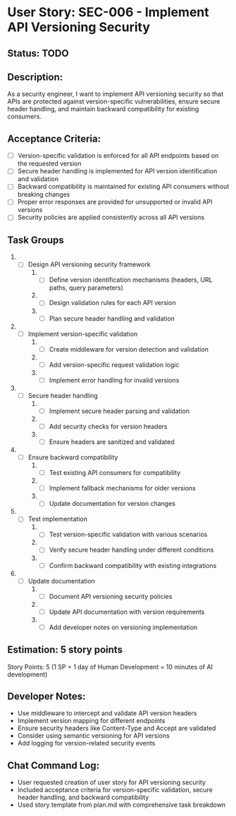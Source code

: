 # User Story: SEC-006 - Implement API Versioning Security

## Status: TODO

## Description:

As a security engineer, I want to implement API versioning security so that APIs are protected against version-specific vulnerabilities, ensure secure header handling, and maintain backward compatibility for existing consumers.

## Acceptance Criteria:

- [ ] Version-specific validation is enforced for all API endpoints based on the requested version
- [ ] Secure header handling is implemented for API version identification and validation
- [ ] Backward compatibility is maintained for existing API consumers without breaking changes
- [ ] Proper error responses are provided for unsupported or invalid API versions
- [ ] Security policies are applied consistently across all API versions

## Task Groups

1. - [ ] Design API versioning security framework
     1. - [ ] Define version identification mechanisms (headers, URL paths, query parameters)
     2. - [ ] Design validation rules for each API version
     3. - [ ] Plan secure header handling and validation

2. - [ ] Implement version-specific validation
     1. - [ ] Create middleware for version detection and validation
     2. - [ ] Add version-specific request validation logic
     3. - [ ] Implement error handling for invalid versions

3. - [ ] Secure header handling
     1. - [ ] Implement secure header parsing and validation
     2. - [ ] Add security checks for version headers
     3. - [ ] Ensure headers are sanitized and validated

4. - [ ] Ensure backward compatibility
     1. - [ ] Test existing API consumers for compatibility
     2. - [ ] Implement fallback mechanisms for older versions
     3. - [ ] Update documentation for version changes

5. - [ ] Test implementation
     1. - [ ] Test version-specific validation with various scenarios
     2. - [ ] Verify secure header handling under different conditions
     3. - [ ] Confirm backward compatibility with existing integrations

6. - [ ] Update documentation
     1. - [ ] Document API versioning security policies
     2. - [ ] Update API documentation with version requirements
     3. - [ ] Add developer notes on versioning implementation

## Estimation: 5 story points

Story Points: 5 (1 SP = 1 day of Human Development = 10 minutes of AI development)

## Developer Notes:

- Use middleware to intercept and validate API version headers
- Implement version mapping for different endpoints
- Ensure security headers like Content-Type and Accept are validated
- Consider using semantic versioning for API versions
- Add logging for version-related security events

## Chat Command Log:

- User requested creation of user story for API versioning security
- Included acceptance criteria for version-specific validation, secure header handling, and backward compatibility
- Used story template from plan.md with comprehensive task breakdown